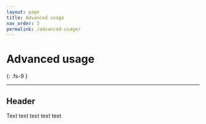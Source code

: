 ```yaml
---
layout: page
title: Advanced usage
nav_order: 3
permalink: /advanced-usage/
---
```


# Advanced usage
{: .fs-9 }

---

## Header

Text text text text text
